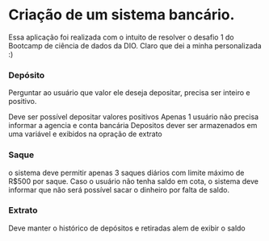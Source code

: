 # Criação de um sistema bancário.

Essa aplicação foi realizada com o intuito de resolver o desafio 1 do Bootcamp de ciência de dados da DIO.
Claro que dei a minha personalizada :)

### Depósito

Perguntar ao usuário que valor ele deseja depositar, precisa ser inteiro e positivo.

Deve ser possível depositar valores positivos
Apenas 1 usuário
não precisa informar a agencia e conta bancária
Depositos dever ser armazenados em uma variável e exibidos na opração de extrato

### Saque

o sistema deve permitir apenas 3 saques diários com limite máximo de R$500 por saque.
Caso o usuário não tenha saldo em cota, o sistema deve informar que não será possível sacar o dinheiro por falta de saldo.

### Extrato
Deve manter o histórico de depósitos e retiradas alem de exibir o saldo
